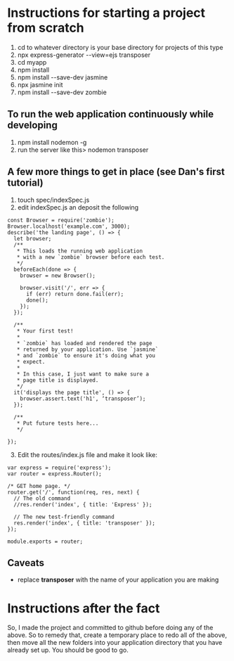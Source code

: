 # Instructions for starting a project from scratch

1. cd to whatever directory is your base directory for projects of this type
2. npx express-generator --view=ejs transposer
3. cd myapp
4. npm install
5. npm install --save-dev jasmine
6. npx jasmine init
7. npm install --save-dev zombie

## To run the web application continuously while developing
1. npm install nodemon -g
2. run the server like this> nodemon transposer

## A few more things to get in place (see Dan's first tutorial)

1. touch spec/indexSpec.js
2. edit indexSpec.js an deposit the following

```
const Browser = require('zombie');
Browser.localhost('example.com', 3000);
describe('the landing page', () => {
  let browser;
  /**
   * This loads the running web application
   * with a new `zombie` browser before each test.
   */
  beforeEach(done => {
    browser = new Browser();

    browser.visit('/', err => {
      if (err) return done.fail(err);
      done();
    });
  });

  /**
   * Your first test!
   *
   * `zombie` has loaded and rendered the page
   * returned by your application. Use `jasmine`
   * and `zombie` to ensure it's doing what you
   * expect.
   *
   * In this case, I just want to make sure a
   * page title is displayed.
   */
  it('displays the page title', () => {
    browser.assert.text('h1', ‘transposer’);
  });

  /**
   * Put future tests here...
   */

});
```
3. Edit the routes/index.js file and make it look like:

```
var express = require('express');
var router = express.Router();

/* GET home page. */
router.get('/', function(req, res, next) {
  // The old command
  //res.render('index', { title: 'Express' });

  // The new test-friendly command
  res.render('index', { title: 'transposer' });
});

module.exports = router;
```


## Caveats
* replace **transposer** with the name of your application you are making

# Instructions after the fact

So, I made the project and committed to github before doing any of the above. So to remedy that, create a temporary place to redo all of the above, then move all the new folders into your application directory that you have already set up. You should be good to go.
